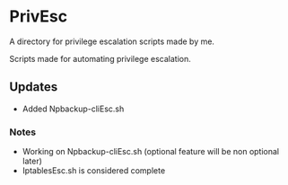 # PrivEsc
A directory for privilege escalation scripts made by me.

Scripts made for automating privilege escalation.

## Updates
- Added Npbackup-cliEsc.sh

### Notes
- Working on Npbackup-cliEsc.sh (optional feature will be non optional later)
- IptablesEsc.sh is considered complete